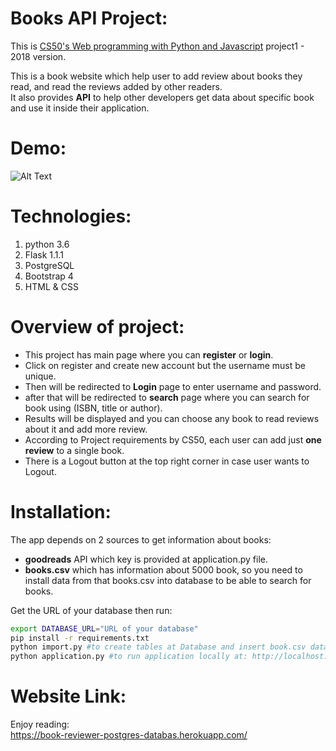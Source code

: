 # Books API Project:
This is [CS50's Web programming with Python and Javascript](https://www.edx.org/course/cs50s-web-programming-with-python-and-javascript) project1 - 2018 version.  

This is a book website which help user to add review about books they read, and read the reviews added by other readers.  
It also provides **API** to help other developers get data about specific book and use it inside their application.  

# Demo:
![Alt Text](https://media.giphy.com/media/dVj2YbtzU61Tx4FFAY/giphy.gif)

# Technologies:
1. python 3.6
2. Flask 1.1.1
3. PostgreSQL
4. Bootstrap 4
5. HTML & CSS

# Overview of project:
- This project has main page where you can **register** or **login**.
- Click on register and create new account but the username must be unique.
- Then will be redirected to **Login** page to enter username and password.
- after that will be redirected to **search** page where you can search for book using (ISBN, title or author).
- Results will be displayed and you can choose any book to read reviews about it and add more review.
- According to Project requirements by CS50, each user can add just **one review** to a single book.
- There is a Logout button at the top right corner in case user wants to Logout.

# Installation:
The app depends on 2 sources to get information about books:  
- **goodreads** API which key is provided at application.py file.  
- **books.csv** which has information about 5000 book, so you need to install data from that books.csv into database to be able to search for books.    

Get the URL of your database then run:
```bash
export DATABASE_URL="URL of your database"
pip install -r requirements.txt
python import.py #to create tables at Database and insert book.csv data into it
python application.py #to run application locally at: http://localhost:8000
```

# Website Link:
Enjoy reading:  
https://book-reviewer-postgres-databas.herokuapp.com/